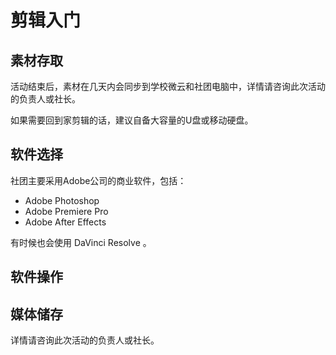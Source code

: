 # 剪辑入门

## 素材存取

活动结束后，素材在几天内会同步到学校微云和社团电脑中，详情请咨询此次活动的负责人或社长。

如果需要回到家剪辑的话，建议自备大容量的U盘或移动硬盘。

## 软件选择

社团主要采用Adobe公司的商业软件，包括：

- Adobe Photoshop
- Adobe Premiere Pro
- Adobe After Effects

有时候也会使用 DaVinci Resolve 。

## 软件操作

## 媒体储存

详情请咨询此次活动的负责人或社长。
